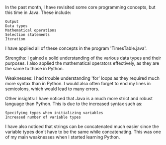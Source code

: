 In the past month, I have revisited some core programming concepts, but this time in Java. These include:

    Output
    Data types
    Mathematical operations
    Selection statements
    Iteration

I have applied all of these concepts in the program 'TimesTable.java'.

Strengths: I gained a solid understanding of the various data types and their purposes. I also applied the mathematical operators effectively, as they are the same to those in Python.

Weaknesses: I had trouble understanding 'for' loops as they required much more syntax than in Python. I would also often forget to end my lines in semicolons, which would lead to many errors.

Other insights: I have noticed that Java is a much more strict and robust language than Python. This is due to the increased syntax such as:

    Specifying types when initializing variables
    Increased number of variable types

I have also noticed that strings can be concatenated much easier since the variable types don't have to be the same while concatenating. This was one of my main weaknesses when I started learning Python.
